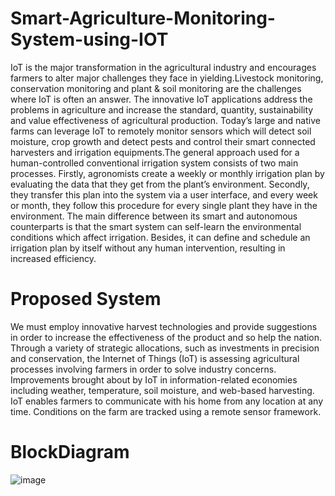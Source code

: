 # Smart-Agriculture-Monitoring-System-using-IOT

IoT is the major transformation in the agricultural industry and encourages farmers to alter major challenges they face in yielding.Livestock monitoring, conservation monitoring and plant & soil monitoring are the challenges where IoT is often an answer. The innovative IoT applications address the problems in agriculture and increase the standard, quantity, sustainability and value effectiveness of agricultural production. Today’s large and native farms can leverage IoT to remotely monitor sensors which will detect soil moisture, crop growth and detect pests and control their smart connected harvesters and irrigation equipments.The general approach used for a human-controlled conventional irrigation system consists of two main processes. Firstly, agronomists create a weekly or monthly irrigation plan by evaluating the data that they get from the plant’s environment. Secondly, they transfer this plan into the system via a user interface, and every week or month, they follow this procedure for every single plant they have in the environment. The main difference between its smart and autonomous counterparts is that the smart system can self-learn the environmental conditions which affect irrigation. Besides, it can define and schedule an irrigation plan by itself without any human intervention, resulting in increased efficiency.

# Proposed System
We must employ innovative harvest technologies and provide suggestions in order to increase the effectiveness of the product and so help the nation. Through a variety of strategic allocations, such as investments in precision and conservation, the Internet of Things (IoT) is assessing agricultural processes involving farmers in order to solve industry concerns. Improvements brought about by IoT in information-related economies including weather, temperature, soil moisture, and web-based harvesting. IoT enables farmers to communicate with his home from any location at any time. Conditions on the farm are tracked using a remote sensor framework.

# BlockDiagram
![image](https://user-images.githubusercontent.com/111385394/218823109-ebcdefba-09a0-4fce-842e-1ed4652e9069.png)

